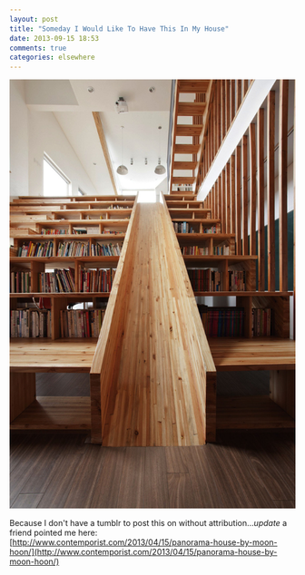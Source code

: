 ```yaml
---
layout: post
title: "Someday I Would Like To Have This In My House"
date: 2013-09-15 18:53
comments: true
categories: elsewhere
---
```


![images/bookshelf-slide-stairs.jpg](images/bookshelf-slide-stairs.jpg)

Because I don't have a tumblr to post this on without attribution...*update* a friend pointed me here: [http://www.contemporist.com/2013/04/15/panorama-house-by-moon-hoon/](http://www.contemporist.com/2013/04/15/panorama-house-by-moon-hoon/)